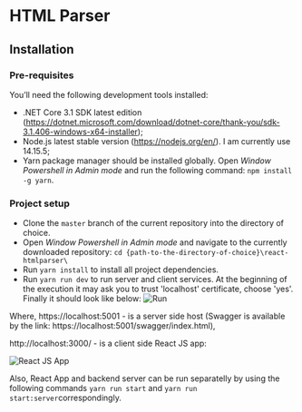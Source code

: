 # HTML Parser

## Installation 

### Pre-requisites 
You’ll need the following development tools installed:
* .NET Core 3.1 SDK latest edition (https://dotnet.microsoft.com/download/dotnet-core/thank-you/sdk-3.1.406-windows-x64-installer);
* Node.js latest stable version (https://nodejs.org/en/). I am currently use 14.15.5;
* Yarn package manager should be installed globally. Open *Window Powershell in Admin mode* and run the following command: `npm install -g yarn`.

### Project setup

* Clone the `master` branch of the current repository into the directory of choice.
* Open *Window Powershell in Admin mode* and navigate to the currently downloaded repository: `cd {path-to-the-directory-of-choice}\react-htmlparser\`
* Run `yarn install` to install all project dependencies.  
* Run `yarn run dev` to run server and client services. At the beginning of the execution it may ask you to trust 'localhost' certificate, choose 'yes'. Finally it should look like below:
![Run](https://user-images.githubusercontent.com/1925984/107998940-3dd66c80-6ff7-11eb-91fb-eb2e645b9164.png)

Where, https://localhost:5001 - is a server side host (Swagger is available by the link: https://localhost:5001/swagger/index.html),

http://localhost:3000/ - is a client side React JS app:

![React JS App](https://user-images.githubusercontent.com/1925984/107999129-c6eda380-6ff7-11eb-95d6-7381439fda80.png)

Also, React App and backend server can be run separatelly by using the following commands `yarn run start` and `yarn run start:server`correspondingly. 
